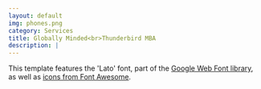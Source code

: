 ```yaml
---
layout: default
img: phones.png
category: Services
title: Globally Minded<br>Thunderbird MBA
description: |
---
```

This template features the 'Lato' font, part of the [Google Web Font library](http://www.google.com/fonts), as well as [icons from Font Awesome](http://fontawesome.io).
